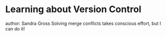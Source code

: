 # Learning about Version Control
author: Sandra Gross
Solving merge conflicts takes conscious effort, but I can do it!